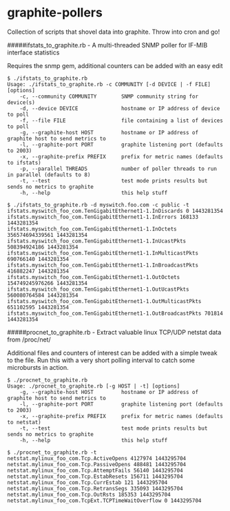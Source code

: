 # graphite-pollers
Collection of scripts that shovel data into graphite.  Throw into cron and go!

#####ifstats_to_graphite.rb - A multi-threaded SNMP poller for IF-MIB interface statistics

Requires the snmp gem, additional counters can be added with an easy edit

```
$ ./ifstats_to_graphite.rb
Usage: ./ifstats_to_graphite.rb -c COMMUNITY [-d DEVICE | -f FILE] [options]
    -c, --community COMMUNITY        SNMP community string for device(s)
    -d, --device DEVICE              hostname or IP address of device to poll
    -f, --file FILE                  file containing a list of devices to poll
    -g, --graphite-host HOST         hostname or IP address of graphite host to send metrics to
    -l, --graphite-port PORT         graphite listening port (defaults to 2003)
    -x, --graphite-prefix PREFIX     prefix for metric names (defaults to ifstats)
    -p, --parallel THREADS           number of poller threads to run in parallel (defaults to 8)
    -t, --test                       test mode prints results but sends no metrics to graphite
    -h, --help                       this help stuff

$ ./ifstats_to_graphite.rb -d myswitch.foo.com -c public -t
ifstats.myswitch_foo_com.TenGigabitEthernet1-1.InDiscards 0 1443281354
ifstats.myswitch_foo_com.TenGigabitEthernet1-1.InErrors 168133 1443281354
ifstats.myswitch_foo_com.TenGigabitEthernet1-1.InOctets 356574694339561 1443281354
ifstats.myswitch_foo_com.TenGigabitEthernet1-1.InUcastPkts 508394924186 1443281354
ifstats.myswitch_foo_com.TenGigabitEthernet1-1.InMulticastPkts 690766140 1443281354
ifstats.myswitch_foo_com.TenGigabitEthernet1-1.InBroadcastPkts 416882247 1443281354
ifstats.myswitch_foo_com.TenGigabitEthernet1-1.OutOctets 154749245976266 1443281354
ifstats.myswitch_foo_com.TenGigabitEthernet1-1.OutUcastPkts 560080764584 1443281354
ifstats.myswitch_foo_com.TenGigabitEthernet1-1.OutMulticastPkts 651102595 1443281354
ifstats.myswitch_foo_com.TenGigabitEthernet1-1.OutBroadcastPkts 701814 1443281354
```



#####procnet_to_graphite.rb - Extract valuable linux TCP/UDP netstat data from /proc/net/

Additional files and counters of interest can be added with a simple tweak to the file.  Run this with a very short polling interval to catch some microbursts in action.

```
$ ./procnet_to_graphite.rb 
Usage: ./procnet_to_graphite.rb [-g HOST | -t] [options]
    -g, --graphite-host HOST         hostname or IP address of graphite host to send metrics to
    -l, --graphite-port PORT         graphite listening port (defaults to 2003)
    -x, --graphite-prefix PREFIX     prefix for metric names (defaults to netstat)
    -t, --test                       test mode prints results but sends no metrics to graphite
    -h, --help                       this help stuff

$ ./procnet_to_graphite.rb -t
netstat.mylinux_foo_com.Tcp.ActiveOpens 4127974 1443295704
netstat.mylinux_foo_com.Tcp.PassiveOpens 488481 1443295704
netstat.mylinux_foo_com.Tcp.AttemptFails 56140 1443295704
netstat.mylinux_foo_com.Tcp.EstabResets 156711 1443295704
netstat.mylinux_foo_com.Tcp.CurrEstab 121 1443295704
netstat.mylinux_foo_com.Tcp.RetransSegs 335093 1443295704
netstat.mylinux_foo_com.Tcp.OutRsts 185353 1443295704
netstat.mylinux_foo_com.TcpExt.TCPTimeWaitOverflow 0 1443295704
```

